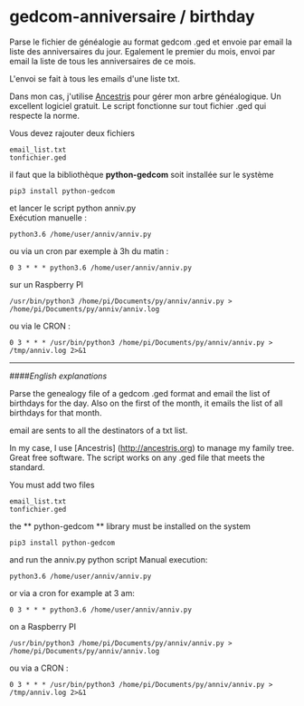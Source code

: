 # gedcom-anniversaire / birthday
Parse le fichier de généalogie au format gedcom .ged et envoie par email la liste des anniversaires du jour.
Egalement le premier du mois, envoi par email la liste de tous les anniversaires de ce mois.

L'envoi se fait à tous les emails d'une liste txt.

Dans mon cas, j'utilise [Ancestris](http://ancestris.org) pour gérer mon arbre généalogique. Un excellent logiciel gratuit. Le script fonctionne sur tout fichier .ged qui respecte la norme.

Vous devez rajouter deux fichiers

    email_list.txt
    tonfichier.ged

il faut que la bibliothèque **python-gedcom** soit installée sur le système

    pip3 install python-gedcom

et lancer le script python anniv.py  
Exécution manuelle :

    python3.6 /home/user/anniv/anniv.py

ou via un cron par exemple à 3h du matin :

    0 3 * * * python3.6 /home/user/anniv/anniv.py

sur un Raspberry PI

    /usr/bin/python3 /home/pi/Documents/py/anniv/anniv.py > /home/pi/Documents/py/anniv/anniv.log

ou via le CRON :

    0 3 * * * /usr/bin/python3 /home/pi/Documents/py/anniv/anniv.py > /tmp/anniv.log 2>&1

___ 
####_English explanations_

Parse the genealogy file of a gedcom .ged format and email the list of birthdays for the day.
Also on the first of the month, it emails the list of all birthdays for that month.

email are sents to all the destinators of a txt list.

In my case, I use [Ancestris] (http://ancestris.org) to manage my family tree. Great free software. The script works on any .ged file that meets the standard.

You must add two files

    email_list.txt
    tonfichier.ged

the ** python-gedcom ** library must be installed on the system

    pip3 install python-gedcom

and run the anniv.py python script
Manual execution:

    python3.6 /home/user/anniv/anniv.py

or via a cron for example at 3 am:

    0 3 * * * python3.6 /home/user/anniv/anniv.py

on a Raspberry PI

    /usr/bin/python3 /home/pi/Documents/py/anniv/anniv.py > /home/pi/Documents/py/anniv/anniv.log

ou via a CRON :

    0 3 * * * /usr/bin/python3 /home/pi/Documents/py/anniv/anniv.py > /tmp/anniv.log 2>&1
